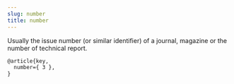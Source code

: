 ```yaml
---
slug: number
title: number
---
```


Usually the issue number (or similar identifier) of a journal, magazine or the number of technical report.


```tex
@article{key,
  number={ 3 },
}
```
